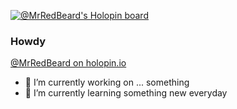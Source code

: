 [![@MrRedBeard's Holopin board](https://holopin.io/api/user/board?user=mrredbeard)](https://holopin.io/@mrredbeard)

### Howdy

[@MrRedBeard on holopin.io](https://holopin.io/@MrRedBeard)

- 🔭 I’m currently working on ... something
- 🌱 I’m currently learning something new everyday

<!--

Here are some ideas to get you started:
- 👯 I’m looking to collaborate on crossplatform multi use solutions
- 🤔 I’m looking for help with ... take a look and see what appeals 
- 💬 Ask me about ...
- 📫 How to reach me: ...
- ⚡ Fun fact: ...
-->
